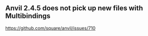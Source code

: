 ## Anvil 2.4.5 does not pick up new files with Multibindings

https://github.com/square/anvil/issues/710
